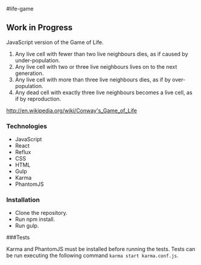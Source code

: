 #life-game

## Work in Progress

JavaScript version of the Game of Life.

1. Any live cell with fewer than two live neighbours dies, as if caused by under-population.
2. Any live cell with two or three live neighbours lives on to the next generation.
3. Any live cell with more than three live neighbours dies, as if by over-population.
4. Any dead cell with exactly three live neighbours becomes a live cell, as if by reproduction.

http://en.wikipedia.org/wiki/Conway's_Game_of_Life

### Technologies
- JavaScript
- React
- Reflux
- CSS
- HTML
- Gulp
- Karma
- PhantomJS

### Installation

- Clone the repository.
- Run npm install.
- Run gulp.

###Tests

Karma and PhantomJS must be installed before running the tests.
Tests can be run executing the following command `karma start karma.conf.js`.
